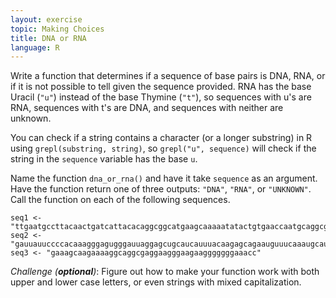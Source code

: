 ```yaml
---
layout: exercise
topic: Making Choices
title: DNA or RNA
language: R
---
```


Write a function that determines if a sequence of base pairs is DNA, RNA, or if
it is not possible to tell given the sequence provided. RNA has the base Uracil
(`"u"`) instead of the base Thymine (`"t"`), so sequences with u's are RNA,
sequences with t's are DNA, and sequences with neither are unknown.

You can check if a string contains a character (or a longer substring) in R
using `grepl(substring, string)`, so `grepl("u", sequence)` will check if the
string in the `sequence` variable has the base `u`.

Name the function `dna_or_rna()` and have it take `sequence` as an argument.
Have the function return one of three outputs: `"DNA"`, `"RNA"`, or `"UNKNOWN"`.
Call the function on each of the following sequences.

```
seq1 <- "ttgaatgccttacaactgatcattacacaggcggcatgaagcaaaaatatactgtgaaccaatgcaggcg"
seq2 <- "gauuauuccccacaaagggagugggauuaggagcugcaucauuuacaagagcagaauguuucaaaugcau"
seq3 <- "gaaagcaagaaaaggcaggcgaggaagggaagaagggggggaaacc"
```

*Challenge (**optional**)*: Figure out how to make your function work with both
upper and lower case letters, or even strings with mixed capitalization.
